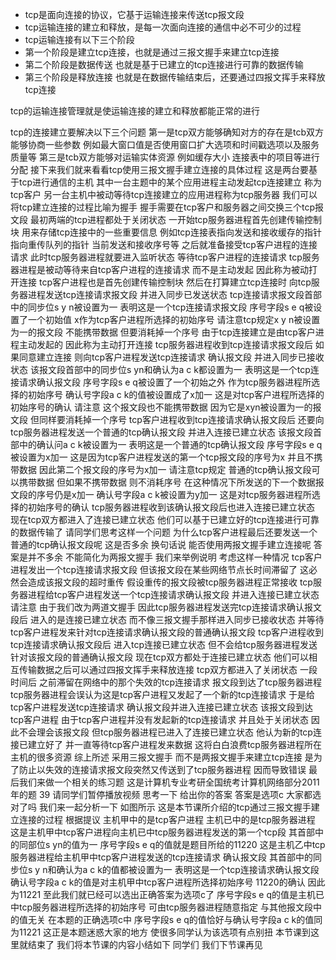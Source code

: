 - tcp是面向连接的协议，它基于运输连接来传送tcp报文段
- tcp运输连接的建立和释放，是每一次面向连接的通信中必不可少的过程
- tcp运输连接有以下三个阶段
- 第一个阶段是建立tcp连接，也就是通过三报文握手来建立tcp连接
- 第二个阶段是数据传送
	也就是基于已建立的tcp连接进行可靠的数据传输
- 第三个阶段是释放连接
	也就是在数据传输结束后，还要通过四报文挥手来释放tcp连接
	
tcp的运输连接管理就是使运输连接的建立和释放都能正常的进行

tcp的连接建立要解决以下三个问题
第一是tcp双方能够确知对方的存在是tcb双方能够协商一些参数
例如最大窗口值是否使用窗口扩大选项和时间戳选项以及服务质量等
第三是tcb双方能够对运输实体资源
例如缓存大小
连接表中的项目等进行分配
接下来我们就来看看tcp使用三报文握手建立连接的具体过程
这是两台要基于tcp进行通信的主机
其中一台主题中的某个应用进程主动发起tcp连接建立
称为tcp客户
另一台主机中被动等待tcp连接建立的应用进程称为tcp服务器
我们可以将tcp建立连接的过程比喻为握手
握手需要在tcp客户和服务器之间交换三个tcp报文段
最初两端的tcp进程都处于关闭状态
一开始tcp服务器进程首先创建传输控制块
用来存储tcp连接中的一些重要信息
例如tcp连接表指向发送和接收缓存的指针
指向重传队列的指针
当前发送和接收序号等
之后就准备接受tcp客户进程的连接请求
此时tcp服务器进程就要进入监听状态
等待tcp客户进程的连接请求
tcp服务器进程是被动等待来自tcp客户进程的连接请求
而不是主动发起
因此称为被动打开连接
tcp客户进程也是首先创建传输控制块
然后在打算建立tcp连接时
向tcp服务器进程发送tcp连接请求报文段
并进入同步已发送状态
tcp连接请求报文段首部中的同步位s y n被设置为一
表明这是一个tcp连接请求报文段
序号字段s e q被设置了一个初始值
x作为tcp客户进程所选择的初始序号
请注意tcp规定x y n被设置为一的报文段
不能携带数据
但要消耗掉一个序号
由于tcp连接建立是由tcp客户进程主动发起的
因此称为主动打开连接
tcp服务器进程收到tcp连接请求报文段后
如果同意建立连接
则向tcp客户进程发送tcp连接请求
确认报文段
并进入同步已接收状态
该报文段首部中的同步位s yn和确认为a c k都设置为一
表明这是一个tcp连接请求确认报文段
序号字段s e q被设置了一个初始之外
作为tcp服务器进程所选择的初始序号
确认号字段a c k的值被设置成了x加一
这是对tcp客户进程所选择的初始序号的确认
请注意
这个报文段也不能携带数据
因为它是xyn被设置为一的报文段
但同样要消耗掉一个序号
tcp客户进程收到tcp连接请求确认报文段后
还要向tcp服务器进程发送一个普通的tcp确认报文段
并进入连接已建立状态
该报文段首部中的确认问a c k被设置为一
表明这是一个普通的tcp确认报文段
序号字段s e q被设置为x加一
这是因为tcp客户进程发送的第一个tcp报文段的序号为x
并且不携带数据
因此第二个报文段的序号为x加一
请注意tcp规定
普通的tcp确认报文段可以携带数据
但如果不携带数据
则不消耗序号
在这种情况下所发送的下一个数据报文段的序号仍是x加一
确认号字段a c k被设置为y加一
这是对tcp服务器进程所选择的初始序号的确认
tcp服务器进程收到该确认报文段后也进入连接已建立状态
现在tcp双方都进入了连接已建立状态
他们可以基于已建立好的tcp连接进行可靠的数据传输了
请同学们思考这样一个问题
为什么tcp客户进程最后还要发送一个普通的tcp确认报文段呢
这是否多余
换句话说
能否使用两报文握手建立连接呢
答案是并不多余
不能简化为两报文握手
我们来举例说明
考虑这样一种情况
tcp客户进程发出一个tcp连接请求报文段
但该报文段在某些网络节点长时间滞留了
这必然会造成该报文段的超时重传
假设重传的报文段被tcp服务器进程正常接收
tcp服务器进程给tcp客户进程发送一个tcp连接请求确认报文段
并进入连接已建立状态
请注意
由于我们改为两道文握手
因此tcp服务器进程发送完tcp连接请求确认报文段后
进入的是连接已建立状态
而不像三报文握手那样进入同步已接收状态
并等待tcp客户进程发来针对tcp连接请求确认报文段的普通确认报文段
tcp客户进程收到tcp连接请求确认报文段后
进入tcp连接已建立状态
但不会给tcp服务器进程发送针对该报文段的普通确认报文段
现在tcp双方都处于连接已建立状态
他们可以相互传输数据之后可以通过四报文挥手来释放连接
tcp双方都进入了关闭状态
一段时间后
之前滞留在网络中的那个失效的tcp连接请求
报文段到达了tcp服务器进程
tcp服务器进程会误认为这是tcp客户进程又发起了一个新的tcp连接请求
于是给tcp客户进程发送tcp连接请求
确认报文段并进入连接已建立状态
该报文段到达tcp客户进程
由于tcp客户进程并没有发起新的tcp连接请求
并且处于关闭状态
因此不会理会该报文段
但tcp服务器进程已进入了连接已建立状态
他认为新的tcp连接已建立好了
并一直等待tcp客户进程发来数据
这将白白浪费tcp服务器进程所在主机的很多资源
综上所述
采用三报文握手
而不是两报文握手来建立tcp连接
是为了防止以失效的连接请求报文段突然又传送到了tcp服务器进程
因而导致错误
最后我们来做一个相关的练习题
这是计算机专业考研全国统考计算机网络部分2011年的题
39
请同学们暂停播放视频
思考一下
给出你的答案
答案是选项c
大家都选对了吗
我们来一起分析一下
如图所示
这是本节课所介绍的tcp通过三报文握手建立连接的过程
根据提议
主机甲中的是tcp客户进程
主机已中的是tcp服务器进程
这是主机甲中tcp客户进程向主机已中tcp服务器进程发送的第一个tcp段
其首部中的同部位s yn的值为一
序号字段s e q的值就是题目所给的11220
这是主机乙中tcp服务器进程给主机甲中tcp客户进程发送的tcp连接请求
确认报文段
其首部中的同步位s y n和确认为a c k的值都被设置为一
表明这是一个tcp连接请求确认报文段
确认号字段a c k的值是对主机甲中tcp客户进程所选择初始序号
11220的确认
因此为11221
至此我们就已经可以选出正确答案为选项c了
序号字段s e q的值是主机已中tcp服务器进程所选择的初始序号
可由tcp服务器进程随意指定
与其他报文段中的值无关
在本题的正确选项c中
序号字段s e q的值恰好与确认号字段a c k的值同为11221
这正是本题迷惑大家的地方
使很多同学认为该选项有点别扭
本节课到这里就结束了
我们将本节课的内容小结如下
同学们
我们下节课再见
